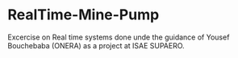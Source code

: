 # RealTime-Mine-Pump
Excercise on Real time systems done unde the guidance of Yousef Bouchebaba (ONERA) as a project at ISAE SUPAERO.
